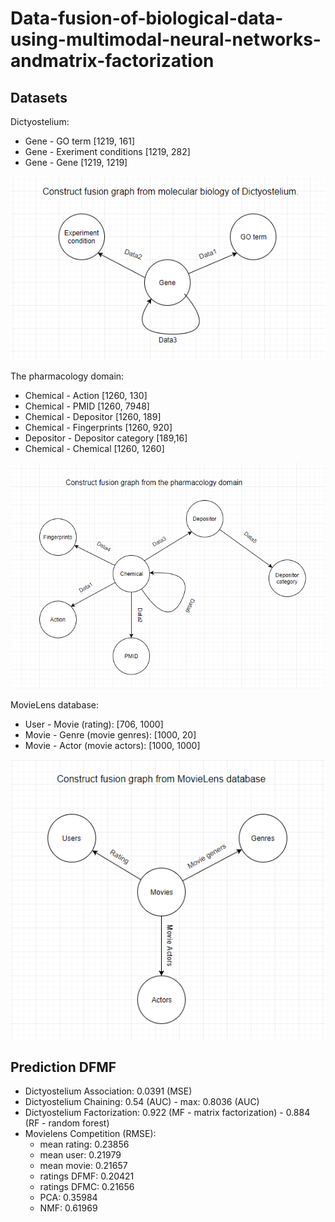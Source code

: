 # Data-fusion-of-biological-data-using-multimodal-neural-networks-andmatrix-factorization

## Datasets
  Dictyostelium:
  - Gene - GO term [1219, 161]
  - Gene - Exeriment conditions [1219, 282]
  - Gene - Gene [1219, 1219]
  
  ![alt text](datasets/data/dicty/Dicty_Schem.PNG)
  
  The pharmacology domain:
  - Chemical - Action [1260, 130]
  - Chemical - PMID [1260, 7948]
  - Chemical - Depositor [1260, 189]
  - Chemical - Fingerprints [1260, 920]
  - Depositor - Depositor category [189,16]
  - Chemical - Chemical [1260, 1260]
  
  ![alt text](datasets/data/pharma/Pharma_Schem.PNG)
  
  MovieLens database:
  - User - Movie (rating): [706, 1000]
  - Movie - Genre (movie genres): [1000, 20]
  - Movie - Actor (movie actors): [1000, 1000]
  
  ![alt_text](datasets/data/movielens/MovieLens_Scheme.PNG)
  
 ## Prediction DFMF
  - Dictyostelium Association: 0.0391 (MSE)
  - Dictyostelium Chaining: 0.54 (AUC) - max: 0.8036 (AUC)
  - Dictyostelium Factorization: 0.922 (MF - matrix factorization) - 0.884 (RF - random forest)
  - Movielens Competition (RMSE): 
    - mean rating: 0.23856
    - mean user: 0.21979
    - mean movie: 0.21657
    - ratings DFMF: 0.20421
    - ratings DFMC: 0.21656
    - PCA: 0.35984
    - NMF: 0.61969